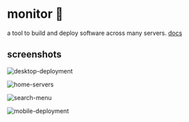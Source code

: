 # monitor 🦎

a tool to build and deploy software across many servers. [docs](https://mbecker20.github.io/monitor)

## screenshots

![desktop-deployment](https://raw.githubusercontent.com/mbecker20/monitor/main/screenshots/desktop-deployment.png)

![home-servers](https://raw.githubusercontent.com/mbecker20/monitor/main/screenshots/home-servers.png)

![search-menu](https://raw.githubusercontent.com/mbecker20/monitor/main/screenshots/search-menu.png)

![mobile-deployment](https://raw.githubusercontent.com/mbecker20/monitor/main/screenshots/mobile-deployment.png)
